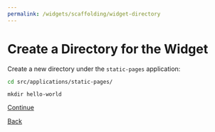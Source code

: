```yaml
---
permalink: /widgets/scaffolding/widget-directory
---
```


# Create a Directory for the Widget

Create a new directory under the `static-pages` application:

```sh
cd src/applications/static-pages/
```

```
mkdir hello-world
```

[Continue](./5-component-dir.md)

[Back](./3-widget-id.md)
